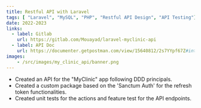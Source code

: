 ```yaml
---
title: Restful API with Laravel
tags: [ "Laravel", "MySQL", "PHP", "Restful API Design", "API Testing"]
date: 2022-2023
links:
  - label: Gitlab
    url: https://gitlab.com/Mouayad/laravel-myclinic-api
  - label: API Doc
    url: https://documenter.getpostman.com/view/15640812/2s7YYpf67Z#intro
images:
    - /src/images/my_clinic_api/banner.png
---
```


- Created an API for the "MyClinic" app following DDD principals.
- Created a custom package based on the 'Sanctum Auth' for the refresh token functionalities.
- Created unit tests for the actions and feature test for the API endpoints.